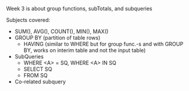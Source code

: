 Week 3 is about group functions, subTotals, and subqueries

Subjects covered:
- SUM(), AVG(), COUNT(), MIN(), MAX()
- GROUP BY (partition of table rows)
  - HAVING (similar to WHERE but for group func.-s and with GROUP BY, works on interim table and not the input table)
- SubQueries
  - WHERE \<A\> = SQ, WHERE \<A\> IN SQ 
  - SELECT SQ
  - FROM SQ
- Co-related subquery
